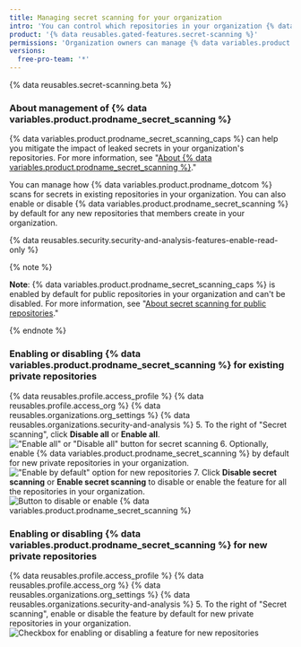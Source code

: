 ```yaml
---
title: Managing secret scanning for your organization
intro: 'You can control which repositories in your organization {% data variables.product.product_name %} will scan for secrets.'
product: '{% data reusables.gated-features.secret-scanning %}'
permissions: 'Organization owners can manage {% data variables.product.prodname_secret_scanning %} for repositories in the organization.'
versions:
  free-pro-team: '*'
---
```

 
{% data reusables.secret-scanning.beta %}

### About management of {% data variables.product.prodname_secret_scanning %}

{% data variables.product.prodname_secret_scanning_caps %} can help you mitigate the impact of leaked secrets in your organization's repositories. For more information, see "[About {% data variables.product.prodname_secret_scanning %}](/github/administering-a-repository/about-secret-scanning)."

You can manage how {% data variables.product.prodname_dotcom %} scans for secrets in existing repositories in your organization. You can also enable or disable {% data variables.product.prodname_secret_scanning %} by default for any new repositories that members create in your organization.

{% data reusables.security.security-and-analysis-features-enable-read-only %}

{% note %}

**Note**: {% data variables.product.prodname_secret_scanning_caps %} is enabled by default for public repositories in your organization and can't be disabled. For more information, see "[About secret scanning for public repositories](/github/administering-a-repository/about-secret-scanning#about-secret-scanning-for-public-repositories)."

{% endnote %}

### Enabling or disabling {% data variables.product.prodname_secret_scanning %} for existing private repositories

{% data reusables.profile.access_profile %}
{% data reusables.profile.access_org %}
{% data reusables.organizations.org_settings %}
{% data reusables.organizations.security-and-analysis %}
5. To the right of "Secret scanning", click **Disable all** or **Enable all**.
  !["Enable all" or "Disable all" button for secret scanning](/assets/images/help/organizations/security-and-analysis-disable-or-enable-secret-scanning.png)
6. Optionally, enable {% data variables.product.prodname_secret_scanning %} by default for new private repositories in your organization.
  !["Enable by default" option for new repositories](/assets/images/help/organizations/security-and-analysis-secret-scanning-enable-by-default.png)
7. Click **Disable secret scanning** or **Enable secret scanning** to disable or enable the feature for all the repositories in your organization.
  ![Button to disable or enable {% data variables.product.prodname_secret_scanning %} ](/assets/images/help/organizations/security-and-analysis-enable-secret-scanning.png)

### Enabling or disabling {% data variables.product.prodname_secret_scanning %} for new private repositories

{% data reusables.profile.access_profile %}
{% data reusables.profile.access_org %}
{% data reusables.organizations.org_settings %}
{% data reusables.organizations.security-and-analysis %}
5. To the right of "Secret scanning", enable or disable the feature by default for new private repositories in your organization.
  ![Checkbox for enabling or disabling a feature for new repositories](/assets/images/help/organizations/security-and-analysis-enable-or-disable-secret-scanning-checkbox.png)
